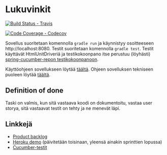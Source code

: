 ﻿# Lukuvinkit

[![Build Status - Travis](https://travis-ci.org/ohtu-takarivi/lukuvinkit.svg?branch=master)](https://travis-ci.org/ohtu-takarivi/lukuvinkit)

[![Code Coverage - Codecov](https://codecov.io/gh/ohtu-takarivi/lukuvinkit/branch/master/graph/badge.svg)](https://codecov.io/github/ohtu-takarivi/lukuvinkit)

Sovellus suoritetaan komennolla `gradle run` ja käynnistyy osoitteeseen http://localhost:8080. Testit suoritetaan komennolla `gradle test`. Testit käyttävät HtmlUnitDriveriä ja testikokoonpano itse perustuu (löyhästi) [spring-cucumber-repon testikokoonpanoon](https://github.com/mluukkai/spring-cucumber).

Käyttöohjeen sovellukseen löytää [täältä](https://github.com/ohtu-takarivi/lukuvinkit/blob/master/manual.md). Ohjeen sovelluksen tekniseen puoleen löytää [täältä](https://github.com/ohtu-takarivi/lukuvinkit/blob/master/maintenance.md).

## Definition of done
Taski on valmis, kun sitä vastaava koodi on dokumentoitu, vastaa user storya, sitä vastaavat testit on tehty ja ne menevät läpi.

## Linkkejä
* [Product backlog](https://docs.google.com/spreadsheets/d/1f6p8zlq5Eis2y-cSBB6zVBEfb53RzSpeFPjxrt_EWxM/edit?usp=sharing)
* [Heroku demo](https://takarivi-lukuvinkit.herokuapp.com/) (päivitetään toisinaan, yleensä ainakin sprinttien lopussa)
* [Cucumber-testit](https://github.com/ohtu-takarivi/lukuvinkit/tree/master/src/test/resources/ohtu/takarivi/lukuvinkit)
